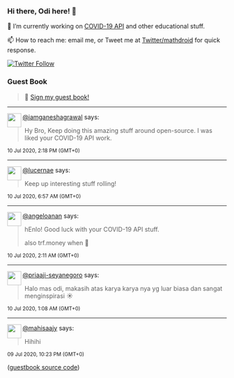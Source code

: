### Hi there, Odi here! 👋

🔭 I’m currently working on [COVID-19 API](https://github.com/covid-19-api) and other educational stuff.

📫 How to reach me: email me, or Tweet me at [Twitter/mathdroid](https://twitter.com/mathdroid) for quick response.

[![Twitter Follow](https://img.shields.io/twitter/follow/mathdroid?label=Follow&style=social)](https://twitter.com/mathdroid)  


### Guest Book

> 💬 [Sign my guest book!](https://mathdroid.now.sh)

---

<!--START_SECTION:guestbook-->
<a href="https://github.com/iamganeshagrawal"><img align="left" width="32" height="32" src="https://www.github.com/iamganeshagrawal.png"></a> [@iamganeshagrawal](https://github.com/iamganeshagrawal) says:

> Hy Bro, Keep doing this amazing stuff around open-source. I was liked your COVID-19 API work.

<sup>10 Jul 2020, 2:18 PM (GMT+0)</sup>


---

<a href="https://github.com/lucernae"><img align="left" width="32" height="32" src="https://www.github.com/lucernae.png"></a> [@lucernae](https://github.com/lucernae) says:

> Keep up interesting stuff rolling!

<sup>10 Jul 2020, 6:57 AM (GMT+0)</sup>


---

<a href="https://github.com/angeloanan"><img align="left" width="32" height="32" src="https://www.github.com/angeloanan.png"></a> [@angeloanan](https://github.com/angeloanan) says:

> hEnlo! Good luck with your COVID-19 API stuff. 
> 
> also trf.money when 👀

<sup>10 Jul 2020, 2:11 AM (GMT+0)</sup>


---

<a href="https://github.com/priaaji-seyanegoro"><img align="left" width="32" height="32" src="https://www.github.com/priaaji-seyanegoro.png"></a> [@priaaji-seyanegoro](https://github.com/priaaji-seyanegoro) says:

> Halo mas odi, makasih atas karya karya nya yg luar biasa dan sangat menginspirasi ☀️

<sup>10 Jul 2020, 1:08 AM (GMT+0)</sup>


---

<a href="https://github.com/mahisaajy"><img align="left" width="32" height="32" src="https://www.github.com/mahisaajy.png"></a> [@mahisaajy](https://github.com/mahisaajy) says:

> Hihihi

<sup>09 Jul 2020, 10:23 PM (GMT+0)</sup>

<!--END_SECTION:guestbook-->
<!--GUESTBOOK_LIST [{"name":"iamganeshagrawal","message":"Hy Bro, Keep doing this amazing stuff around open-source. I was liked your COVID-19 API work. ","date":"10 Jul 2020, 2:18 PM (GMT+0)"},{"name":"lucernae","message":"Keep up interesting stuff rolling!","date":"10 Jul 2020, 6:57 AM (GMT+0)"},{"name":"angeloanan","message":"hEnlo! Good luck with your COVID-19 API stuff. \n\nalso trf.money when 👀","date":"10 Jul 2020, 2:11 AM (GMT+0)"},{"name":"priaaji-seyanegoro","message":"Halo mas odi, makasih atas karya karya nya yg luar biasa dan sangat menginspirasi ☀️","date":"10 Jul 2020, 1:08 AM (GMT+0)"},{"name":"mahisaajy","message":"Hihihi","date":"09 Jul 2020, 10:23 PM (GMT+0)"}]-->

([guestbook source code](https://github.com/mathdroid/guestbook))
